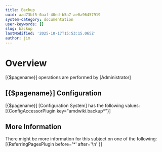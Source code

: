 ```yaml
---
title: Backup
uuid: aad73bf5-0aaf-40ed-b5a7-ae0a96457919
system-category: documentation
user-keywords: []
slug: backup
lastModified: '2025-10-17T15:53:15.065Z'
author: jim
---
```

# Overview
[{$pagename}] operations are performed by [Administrator]

## [{$pagename}] Configuration

[{$pagename}] [Configuration System] has the following values:
[{ConfigAccessorPlugin key="amdwiki.backup*"}]

## More Information
There might be more information for this subject on one of the following:
[{ReferringPagesPlugin before='*' after='\n' }]
